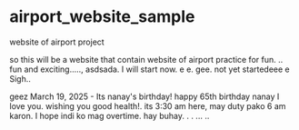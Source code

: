 # airport_website_sample
website of airport project

so this will be a website that contain website of airport practice for fun.
..
fun and exciting.....,
asdsada.
I will start now. e e.
gee.
not yet startedeee
e
Sigh..

geez
March 19, 2025 - Its nanay's birthday! happy 65th birthday nanay I love you. wishing you good health!. its 3:30 am here, may duty pako 6 am karon. I hope indi ko mag overtime. hay buhay. . .
...
..
